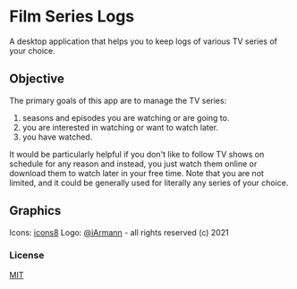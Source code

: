 # Film Series Logs

A desktop application that helps you to keep logs of various TV series of your choice.

## Objective

The primary goals of this app are to manage the TV series:

1. seasons and episodes you are watching or are going to.
2. you are interested in watching or want to watch later.
3. you have watched.

It would be particularly helpful if you don't like to follow TV shows on schedule for any reason
and instead, you just watch them online or download them to watch later in your free time.
Note that you are not limited, and it could be generally used for literally any series of your choice.

## Graphics

Icons: [icons8](https://icons8.com)
Logo: [@iArmann](https://github.com/iArmann) - all rights reserved (c) 2021

### License

[MIT](https://github.com/iArmann/FilmSeriesLogs/blob/master/LICENSE?raw=true)
